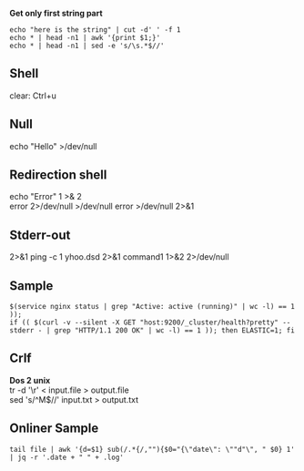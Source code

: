 **Get only first string part**  
```
echo "here is the string" | cut -d' ' -f 1  
echo * | head -n1 | awk '{print $1;}'  
echo * | head -n1 | sed -e 's/\s.*$//'  
```

## Shell
clear: Ctrl+u

## Null
echo "Hello" >/dev/null  

## Redirection shell
echo "Error" 1 >& 2  
error 2>/dev/null >/dev/null
error >/dev/null 2>&1

Stderr-out
---
2>&1
ping -c 1 yhoo.dsd 2>&1
command1 1>&2 2>/dev/null

Sample
---
```
$(service nginx status | grep "Active: active (running)" | wc -l) == 1 ));
if (( $(curl -v --silent -X GET "host:9200/_cluster/health?pretty" --stderr - | grep "HTTP/1.1 200 OK" | wc -l) == 1 )); then ELASTIC=1; fi
```

Crlf
---
**Dos 2 unix**  
tr -d '\r' < input.file > output.file  
sed 's/^M$//' input.txt > output.txt     

## Onliner Sample
```
tail file | awk '{d=$1} sub(/.*{/,""){$0="{\"date\": \""d"\", " $0} 1' | jq -r '.date + " " + .log'
```
